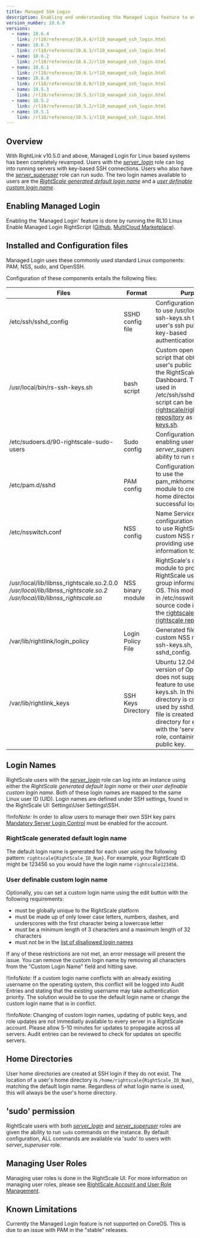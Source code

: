 ```yaml
---
title: Managed SSH Login
description: Enabling and understanding the Managed Login feature to enable users to SSH into instances.
version_number: 10.6.0
versions:
  - name: 10.6.4
    link: /rl10/reference/10.6.4/rl10_managed_ssh_login.html
  - name: 10.6.3
    link: /rl10/reference/10.6.3/rl10_managed_ssh_login.html
  - name: 10.6.2
    link: /rl10/reference/10.6.2/rl10_managed_ssh_login.html
  - name: 10.6.1
    link: /rl10/reference/10.6.1/rl10_managed_ssh_login.html
  - name: 10.6.0
    link: /rl10/reference/10.6.0/rl10_managed_ssh_login.html
  - name: 10.5.3
    link: /rl10/reference/10.5.3/rl10_managed_ssh_login.html
  - name: 10.5.2
    link: /rl10/reference/10.5.2/rl10_managed_ssh_login.html
  - name: 10.5.1
    link: /rl10/reference/10.5.1/rl10_managed_ssh_login.html
---
```

## Overview

With RightLink v10.5.0 and above, Managed Login for Linux based systems has been completely revamped. Users with the [*server_login*](/cm/ref/user_roles.html#-server_login) role can log into running servers with key-based SSH connections. Users who also have the [*server_superuser*](cm/ref/user_roles.html#-server_superuser) role can run sudo. The two login names available to users are the [*RightScale generated default login name*](#login-names-rightscale-generated-default-login-name) and a [*user definable custom login name*](#login-names-user-definable-custom-login-name).

## Enabling Managed Login

Enabling the 'Managed Login' feature is done by running the RL10 Linux Enable Managed Login RightScript ([Github](https://github.com/rightscale/rightlink_scripts/blob/master/rll/enable-managed-login.sh), [MultiCloud Marketplace](http://www.rightscale.com/library/right_scripts/RL10-Linux-Enable-Managed-Logi/lineage/59044)).

## Installed and Configuration files

Managed Login uses these commonly used standard Linux components: PAM, NSS, sudo, and OpenSSH.

Configuration of these components entails the following files:

Files | Format | Purpose |
----- | ------ | ------- |
/etc/ssh/sshd_config | SSHD config file | Configuration file updated to use /usr/local/bin/rs-ssh-keys.sh to obtain a user's ssh public key for key-based authentication. |
/usr/local/bin/rs-ssh-keys.sh | bash script | Custom open-source script that obtains a user's public key set in the RightScale Dashboard. This script is used in /etc/ssh/sshd_config. The script can be found in the [rightscale/rightlink_scripts repository](https://github.com/rightscale/rightlink_scripts) as [rs-ssh-keys.sh](https://github.com/rightscale/rightlink_scripts/blob/master/rll/attachments/rs-ssh-keys.sh). |
/etc/sudoers.d/90-rightscale-sudo-users | Sudo config | Configuration file enabling users with *server_superuser* role the ability to run sudo. |
/etc/pam.d/sshd | PAM config | Configuration file updated to use the pam_mkhomedir PAM module to create user's home directory at successful login. |
/etc/nsswitch.conf | NSS config | Name Service Switch configuration file updated to use RightScale's custom NSS module providing user and group information to the OS. |
/usr/local/lib/libnss_rightscale.so.2.0.0<br>*/usr/local/lib/libnss_rightscale.so.2*<br>*/usr/local/lib/libnss_rightscale.so* | NSS binary module | RightScale's custom NSS module to provide RightScale user and group information to the OS. This module is used in /etc/nsswitch.conf. The source code is available in the [rightscale/libnss-rightscale repository](https://github.com/rightscale/libnss-rightscale). |
/var/lib/rightlink/login_policy | Login Policy File | Generated file read by the custom NSS module, rs-ssh-keys.sh, and sshd_config. |
/var/lib/rightlink_keys | SSH Keys Directory | Ubuntu 12.04 has a version of OpenSSH that does not support the feature to use rs-ssh-keys.sh. In this case, this directory is created and used by sshd_config. A file is created in this directory for every user with the 'server_login' role, containing their public key. |

## Login Names

RightScale users with the [*server_login*](/cm/ref/user_roles.html#-server_login) role can log into an instance using either the *RightScale generated default login name* or their *user definable custom login name*. Both of these login names are mapped to the same Linux user ID (UID). Login names are defined under SSH settings, found in the RightScale UI: Settings\User Settings\SSH.

!!info*Note:* In order to allow users to manage their own SSH key pairs [Mandatory Server Login Control](/cm/dashboard/settings/account/enable_mandatory_server_login_control.html) must be enabled for the account.

### RightScale generated default login name
The default login name is generated for each user using the following pattern: `rightscale{RightScale_ID_Num}`. For example, your RightScale ID might be 123456 so you would have the login name `rightscale123456`.

### User definable custom login name

Optionally, you can set a custom login name using the edit button with the following requirements:
* must be globally unique to the RightScale platform
* must be made up of only lower case letters, numbers, dashes, and underscores with the first character being a lowercase letter
* must be a minimum length of 3 characters and a maximum length of 32 characters
* must not be in the [list of disallowed login names](rl10_disallowed_login_names.html)

If any of these restrictions are not met, an error message will present the issue. You can remove the custom login name by removing all characters from the "Custom Login Name" field and hitting save.

!!info*Note:* If a custom login name conflicts with an already existing username on the operating system, this conflict will be logged into Audit Entries and stating that the existing username may take authentication priority. The solution would be to use the default login name or change the custom login name that is in conflict.

!!info*Note:* Changing of custom login names, updating of public keys, and role updates are not immediatly available to every server in a RightScale account.  Please allow 5-10 minutes for updates to propagate across all servers.  Audit entries can be reviewed to check for updates on specific servers.

## Home Directories

User home directories are created at SSH login if they do not exist. The location of a user's home directory is `/home/rightscale{RightScale_ID_Num}`, matching the default login name.  Regardless of what login name is used, this will always be the user's home directory.

## 'sudo' permission

RightScale users with both [*server_login*](/cm/ref/user_roles.html#-server_login) and [*server_superuser*](cm/ref/user_roles.html#-server_superuser) roles are given the ability to run `sudo` commands on the instance. By default configuration, ALL commands are available via 'sudo' to users with *server_superuser* role.

## Managing User Roles

Managing user roles is done in the RightScale UI. For more information on managing user roles, please see [RightScale Account and User Role Management](/cm/rs101/rightScale_account_and_user_role_management.html).

## Known Limitations

Currently the Managed Login feature is not supported on CoreOS. This is due to an issue with PAM in the "stable" releases.

